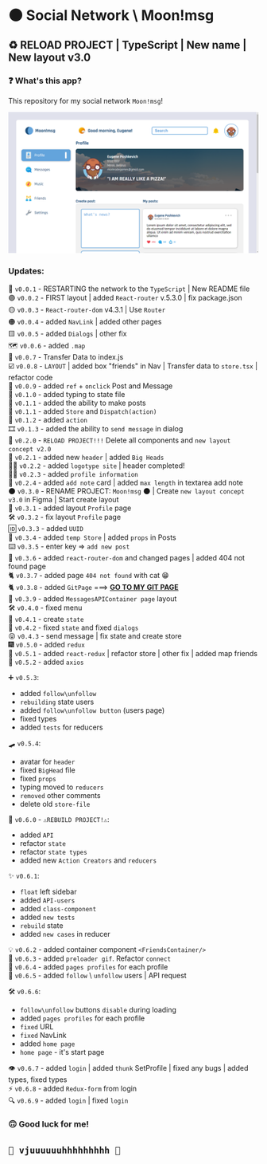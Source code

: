 # 🌑 Social Network \ Moon!msg

## ♻️ RELOAD PROJECT | TypeScript | New name | New layout v3.0 ##

### ❓ What's this app? ###

This repository for my social network `Moon!msg`!

![GitHub Light](src/assets/pres.png)

### Updates:

🔘 `v0.0.1` - RESTARTING the network to the `TypeScript` | New README file  
🟣 `v0.0.2` - FIRST layout | added `React-router` v.5.3.0 | fix package.json  
🟡 `v0.0.3` - `React-router-dom` v4.3.1 | Use `Router`  
🟠 `v0.0.4` - added `NavLink` | added other pages  
🟨 `v0.0.5` - added `Dialogs` | other fix  
🗺️ `v0.0.6` - added `.map`   
🚚  `v0.0.7` - Transfer Data to index.js  
☑️ `v0.0.8` - `LAYOUT` | added box "friends" in Nav | Transfer data to `store.tsx` | refactor code  
🌴    `v0.0.9` - added `ref` + `onclick` Post and Message  
🔧 `v0.1.0` - added typing to state file  
📝 `v0.1.1` - added the ability to make posts  
📨 `v0.1.1` - added `Store` and `Dispatch(action)`  
🎊 `v0.1.2` - added `action`  
🎞️ `v0.1.3` - added the ability to `send message` in dialog  
🚫 `v0.2.0` - `RELOAD PROJECT!!!` Delete all components and `new layout concept v2.0`  
🤯 `v0.2.1` - added new `header` | added `Big Heads`  
😶‍🌫️ `v0.2.2` - added `logotype site` | header completed!  
🧑‍🏫 `v0.2.3` - added `profile information`  
📓 `v0.2.4` - added `add note` card | added `max length` in textarea add note  
🌑 `v0.3.0` - RENAME PROJECT: `Moon!msg` 🌑 | Create `new layout concept v3.0` in Figma | Start create layout  
📙 `v0.3.1` - added layout `Profile` page    
🛠️ `v0.3.2` - fix layout `Profile` page  
🆔 `v0.3.3` - added `UUID`  
📝 `v0.3.4` - added `temp Store` | added `props` in Posts  
⌨️ `v0.3.5` - enter key => `add new post`    
🔗️ `v0.3.6` - added `react-router-dom` and changed pages | added 404 not found page    
🐈 `v0.3.7` - added page `404 not found` with cat 😁   
🐈 `v0.3.8` - added `GitPage` ===> <b>[GO TO MY GIT PAGE](https://marinadegames.github.io/moon-msg) </b>  
📩 `v0.3.9` - added `MessagesAPIContainer page` layout  
🛠️ `v0.4.0` - fixed menu  
🧈 `v0.4.1` - create `state`  
🔢 `v0.4.2` - fixed `state` and fixed `dialogs`  
😝 `v0.4.3` - send message | fix state and create store  
🎆 `v0.5.0` - added `redux`  
🦾 `v0.5.1` - added `react-redux` | refactor store | other fix | added map friends  
📩 `v0.5.2` - added `axios`

➕ `v0.5.3`:

* added `follow\unfollow`
* `rebuilding` state users
* added `follow\unfollow button` (users page)
* fixed types
* added `tests` for reducers

🛹 `v0.5.4`:

* avatar for `header`
* fixed `BigHead` file
* fixed `props`
* typing moved to `reducers`
* `removed` other comments
* delete old `store-file`

📱 `v0.6.0` - `⚠️REBUILD PROJECT!⚠️`:

* added `API`
* refactor `state`
* refactor `state types`
* added new `Action Creators` and `reducers`

✨ `v0.6.1`:

* `float` left sidebar
* added `API-users`
* added `class-component`
* added `new tests`
* `rebuild` state
* added `new cases` in reducer

💡 `v0.6.2` - added container component `<FriendsContainer/>`  
📮 `v0.6.3` - added `preloader gif`. Refactor `connect`  
🔦 `v0.6.4` - added `pages profiles` for each profile  
🔵 `v0.6.5` - added `follow` \ `unfollow` users | API request

🛠️ `v0.6.6`:

* `follow\unfollow` buttons `disable` during loading
* added `pages profiles` for each profile
* `fixed` URL
* `fixed` NavLink
* added `home page`
* `home page` - it's start page

👁️ `v0.6.7` - added `login` | added `thunk` SetProfile | fixed any bugs | added types, fixed types  
⚡ `v0.6.8` - added `Redux-form` from login  
🔍 `v0.6.9` - added `login` | fixed `login`

### 🙃 Good luck for me!

## `🚀 vjuuuuuuhhhhhhhhh 🚀`    


